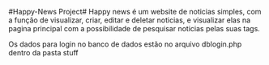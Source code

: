 #Happy-News Project#
Happy news é um website de noticias simples, com a função de visualizar, criar, editar e deletar noticias, e visualizar elas na pagina principal com a possibilidade de pesquisar noticias pelas suas tags.

Os dados para login no banco de dados estão no arquivo dblogin.php dentro da pasta stuff
